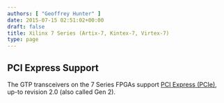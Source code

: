 ```yaml
---
authors: [ "Geoffrey Hunter" ]
date: 2015-07-15 02:51:02+00:00
draft: false
title: Xilinx 7 Series (Artix-7, Kintex-7, Virtex-7)
type: page
---
```


## PCI Express Support

The GTP transceivers on the 7 Series FPGAs support [PCI Express (PCIe)](/electronics/communication-protocols/pci-express-pcie), up-to revision 2.0 (also called Gen 2).
